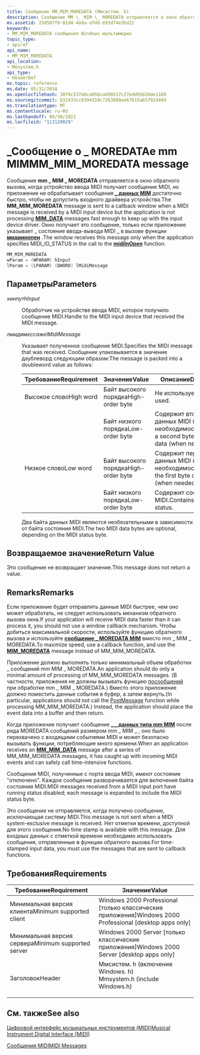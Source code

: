 ```yaml
---
title: Сообщение MM_MIM_MOREDATA (Ммсистем. h)
description: Сообщение MM \_ MIM \_ MOREDATA отправляется в окно обратного вызова, когда устройство ввода MIDI получает сообщение MIDI, но приложение не обрабатывает \_ сообщения данных MIM достаточно быстро, чтобы не допустить входного драйвера устройства.
ms.assetid: 25d507f9-01d4-4a9a-afdd-693d74e3bd22
keywords:
- MM_MIM_MOREDATA сообщения Windows мультимедиа
topic_type:
- apiref
api_name:
- MM_MIM_MOREDATA
api_location:
- Mmsystem.h
api_type:
- HeaderDef
ms.topic: reference
ms.date: 05/31/2018
ms.openlocfilehash: 3079c537ddca056ca690537c27edd95826de1189
ms.sourcegitcommit: b32433cc0394159c7263809ae67615ab5792d40d
ms.translationtype: MT
ms.contentlocale: ru-RU
ms.lasthandoff: 06/30/2021
ms.locfileid: "113120029"
---
```

# <a name="mm_mim_moredata-message"></a><span data-ttu-id="758e4-104">\_Сообщение о \_ MOREDATAе mm MIM</span><span class="sxs-lookup"><span data-stu-id="758e4-104">MM\_MIM\_MOREDATA message</span></span>

<span data-ttu-id="758e4-105">Сообщение **mm \_ MIM \_ MOREDATA** отправляется в окно обратного вызова, когда устройство ввода MIDI получает сообщение MIDI, но приложение не обрабатывает сообщения [**\_ данных MIM**](mim-data.md) достаточно быстро, чтобы не допустить входного драйвера устройства.</span><span class="sxs-lookup"><span data-stu-id="758e4-105">The **MM\_MIM\_MOREDATA** message is sent to a callback window when a MIDI message is received by a MIDI input device but the application is not processing [**MIM\_DATA**](mim-data.md) messages fast enough to keep up with the input device driver.</span></span> <span data-ttu-id="758e4-106">Окно получает это сообщение, только если приложение указывает \_ состояние ввода-вывода MIDI \_ в вызове функции [**мидиинопен**](/windows/win32/api/mmeapi/nf-mmeapi-midiinopen) .</span><span class="sxs-lookup"><span data-stu-id="758e4-106">The window receives this message only when the application specifies MIDI\_IO\_STATUS in the call to the [**midiInOpen**](/windows/win32/api/mmeapi/nf-mmeapi-midiinopen) function.</span></span>


```C++
MM_MIM_MOREDATA 
wParam = (WPARAM) hInput 
lParam = (LPARAM) (DWORD) lMidiMessage 
```



## <a name="parameters"></a><span data-ttu-id="758e4-107">Параметры</span><span class="sxs-lookup"><span data-stu-id="758e4-107">Parameters</span></span>

<dl> <dt>

<span data-ttu-id="758e4-108"><span id="hInput"></span><span id="hinput"></span><span id="HINPUT"></span>*хинпут*</span><span class="sxs-lookup"><span data-stu-id="758e4-108"><span id="hInput"></span><span id="hinput"></span><span id="HINPUT"></span>*hInput*</span></span>
</dt> <dd>

<span data-ttu-id="758e4-109">Обработчик на устройстве ввода MIDI, которое получило сообщение MIDI.</span><span class="sxs-lookup"><span data-stu-id="758e4-109">Handle to the MIDI input device that received the MIDI message.</span></span>

</dd> <dt>

<span data-ttu-id="758e4-110"><span id="lMidiMessage"></span><span id="lmidimessage"></span><span id="LMIDIMESSAGE"></span>*лмидимессаже*</span><span class="sxs-lookup"><span data-stu-id="758e4-110"><span id="lMidiMessage"></span><span id="lmidimessage"></span><span id="LMIDIMESSAGE"></span>*lMidiMessage*</span></span>
</dt> <dd>

<span data-ttu-id="758e4-111">Указывает полученное сообщение MIDI.</span><span class="sxs-lookup"><span data-stu-id="758e4-111">Specifies the MIDI message that was received.</span></span> <span data-ttu-id="758e4-112">Сообщение упаковывается в значение даублеворд следующим образом:</span><span class="sxs-lookup"><span data-stu-id="758e4-112">The message is packed into a doubleword value as follows:</span></span>



| <span data-ttu-id="758e4-113">Требование</span><span class="sxs-lookup"><span data-stu-id="758e4-113">Requirement</span></span> | <span data-ttu-id="758e4-114">Значение</span><span class="sxs-lookup"><span data-stu-id="758e4-114">Value</span></span> | <span data-ttu-id="758e4-115">Описание</span><span class="sxs-lookup"><span data-stu-id="758e4-115">Description</span></span> |
|-----------|-----------------|-----------------------------------------------------|
| <span data-ttu-id="758e4-116">Высокое слово</span><span class="sxs-lookup"><span data-stu-id="758e4-116">High word</span></span> | <span data-ttu-id="758e4-117">Байт высокого порядка</span><span class="sxs-lookup"><span data-stu-id="758e4-117">High-order byte</span></span> | <span data-ttu-id="758e4-118">Не используется.</span><span class="sxs-lookup"><span data-stu-id="758e4-118">Not used.</span></span>                                           |
|           | <span data-ttu-id="758e4-119">Байт низкого порядка</span><span class="sxs-lookup"><span data-stu-id="758e4-119">Low-order byte</span></span>  | <span data-ttu-id="758e4-120">Содержит второй байт данных MIDI (при необходимости).</span><span class="sxs-lookup"><span data-stu-id="758e4-120">Contains a second byte of MIDI data (when needed).</span></span>  |
| <span data-ttu-id="758e4-121">Низкое слово</span><span class="sxs-lookup"><span data-stu-id="758e4-121">Low word</span></span>  | <span data-ttu-id="758e4-122">Байт высокого порядка</span><span class="sxs-lookup"><span data-stu-id="758e4-122">High-order byte</span></span> | <span data-ttu-id="758e4-123">Содержит первый байт данных MIDI (при необходимости).</span><span class="sxs-lookup"><span data-stu-id="758e4-123">Contains the first byte of MIDI data (when needed).</span></span> |
|           | <span data-ttu-id="758e4-124">Байт низкого порядка</span><span class="sxs-lookup"><span data-stu-id="758e4-124">Low-order byte</span></span>  | <span data-ttu-id="758e4-125">Содержит состояние MIDI.</span><span class="sxs-lookup"><span data-stu-id="758e4-125">Contains the MIDI status.</span></span>                           |



 

<span data-ttu-id="758e4-126">Два байта данных MIDI являются необязательными в зависимости от байта состояния MIDI.</span><span class="sxs-lookup"><span data-stu-id="758e4-126">The two MIDI data bytes are optional, depending on the MIDI status byte.</span></span>

</dd> </dl>

## <a name="return-value"></a><span data-ttu-id="758e4-127">Возвращаемое значение</span><span class="sxs-lookup"><span data-stu-id="758e4-127">Return Value</span></span>

<span data-ttu-id="758e4-128">Это сообщение не возвращает значение.</span><span class="sxs-lookup"><span data-stu-id="758e4-128">This message does not return a value.</span></span>

## <a name="remarks"></a><span data-ttu-id="758e4-129">Remarks</span><span class="sxs-lookup"><span data-stu-id="758e4-129">Remarks</span></span>

<span data-ttu-id="758e4-130">Если приложение будет отправлять данные MIDI быстрее, чем оно может обработать, не следует использовать механизм обратного вызова окна.</span><span class="sxs-lookup"><span data-stu-id="758e4-130">If your application will receive MIDI data faster than it can process it, you should not use a window callback mechanism.</span></span> <span data-ttu-id="758e4-131">Чтобы добиться максимальной скорости, используйте функцию обратного вызова и используйте [**сообщение \_ MOREDATA MIM**](mim-moredata.md) вместо mm \_ MIM \_ MOREDATA.</span><span class="sxs-lookup"><span data-stu-id="758e4-131">To maximize speed, use a callback function, and use the [**MIM\_MOREDATA**](mim-moredata.md) message instead of MM\_MIM\_MOREDATA.</span></span>

<span data-ttu-id="758e4-132">Приложение должно выполнять только минимальный объем обработки \_ сообщений mm MIM \_ MOREDATA.</span><span class="sxs-lookup"><span data-stu-id="758e4-132">An application should do only a minimal amount of processing of MM\_MIM\_MOREDATA messages.</span></span> <span data-ttu-id="758e4-133">(В частности, приложения не должны вызывать функцию [посообщений](/windows/win32/api/winuser/nf-winuser-postmessagea) при обработке mm \_ MIM \_ MOREDATA.) Вместо этого приложение должно поместить данные события в буфер, а затем вернуть.</span><span class="sxs-lookup"><span data-stu-id="758e4-133">(In particular, applications should not call the [PostMessage](/windows/win32/api/winuser/nf-winuser-postmessagea) function while processing MM\_MIM\_MOREDATA.) Instead, the application should place the event data into a buffer and then return.</span></span>

<span data-ttu-id="758e4-134">Когда приложение получает сообщение [**\_ \_ данных типа mm MIM**](mm-mim-data.md) после ряда MOREDATA сообщений размером mm \_ MIM \_ , оно было перехвачено с входящими событиями MIDI и может безопасно вызывать функции, потребляющие много времени.</span><span class="sxs-lookup"><span data-stu-id="758e4-134">When an application receives an [**MM\_MIM\_DATA**](mm-mim-data.md) message after a series of MM\_MIM\_MOREDATA messages, it has caught up with incoming MIDI events and can safely call time-intensive functions.</span></span>

<span data-ttu-id="758e4-135">Сообщения MIDI, полученные с порта ввода MIDI, имеют состояние "отключено". Каждое сообщение разворачивается для включения байта состояния MIDI.</span><span class="sxs-lookup"><span data-stu-id="758e4-135">MIDI messages received from a MIDI input port have running status disabled; each message is expanded to include the MIDI status byte.</span></span>

<span data-ttu-id="758e4-136">Это сообщение не отправляется, когда получено сообщение, исключающая систему MIDI.</span><span class="sxs-lookup"><span data-stu-id="758e4-136">This message is not sent when a MIDI system-exclusive message is received.</span></span> <span data-ttu-id="758e4-137">Нет отметки времени, доступной для этого сообщения.</span><span class="sxs-lookup"><span data-stu-id="758e4-137">No time stamp is available with this message.</span></span> <span data-ttu-id="758e4-138">Для входных данных с отметкой времени необходимо использовать сообщения, отправленные в функции обратного вызова.</span><span class="sxs-lookup"><span data-stu-id="758e4-138">For time-stamped input data, you must use the messages that are sent to callback functions.</span></span>

## <a name="requirements"></a><span data-ttu-id="758e4-139">Требования</span><span class="sxs-lookup"><span data-stu-id="758e4-139">Requirements</span></span>



| <span data-ttu-id="758e4-140">Требование</span><span class="sxs-lookup"><span data-stu-id="758e4-140">Requirement</span></span> | <span data-ttu-id="758e4-141">Значение</span><span class="sxs-lookup"><span data-stu-id="758e4-141">Value</span></span> |
|-------------------------------------|-----------------------------------------------------------------------------------------------------------|
| <span data-ttu-id="758e4-142">Минимальная версия клиента</span><span class="sxs-lookup"><span data-stu-id="758e4-142">Minimum supported client</span></span><br/> | <span data-ttu-id="758e4-143">Windows 2000 Professional \[только классические приложения\]</span><span class="sxs-lookup"><span data-stu-id="758e4-143">Windows 2000 Professional \[desktop apps only\]</span></span><br/>                                                |
| <span data-ttu-id="758e4-144">Минимальная версия сервера</span><span class="sxs-lookup"><span data-stu-id="758e4-144">Minimum supported server</span></span><br/> | <span data-ttu-id="758e4-145">Windows 2000 Server \[только классические приложения\]</span><span class="sxs-lookup"><span data-stu-id="758e4-145">Windows 2000 Server \[desktop apps only\]</span></span><br/>                                                      |
| <span data-ttu-id="758e4-146">Заголовок</span><span class="sxs-lookup"><span data-stu-id="758e4-146">Header</span></span><br/>                   | <dl> <span data-ttu-id="758e4-147"><dt>Ммсистем. h (включение Windows. h)</dt></span><span class="sxs-lookup"><span data-stu-id="758e4-147"><dt>Mmsystem.h (include Windows.h)</dt></span></span> </dl> |



## <a name="see-also"></a><span data-ttu-id="758e4-148">См. также</span><span class="sxs-lookup"><span data-stu-id="758e4-148">See also</span></span>

<dl> <dt>

[<span data-ttu-id="758e4-149">Цифровой интерфейс музыкальных инструментов (MIDI)</span><span class="sxs-lookup"><span data-stu-id="758e4-149">Musical Instrument Digital Interface (MIDI)</span></span>](musical-instrument-digital-interface--midi.md)
</dt> <dt>

[<span data-ttu-id="758e4-150">Сообщения MIDI</span><span class="sxs-lookup"><span data-stu-id="758e4-150">MIDI Messages</span></span>](midi-messages.md)
</dt> </dl>

 

